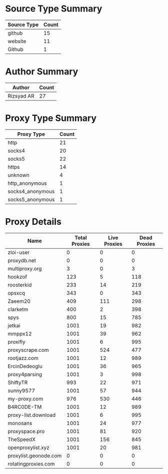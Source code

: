 # Source Type Summary

| Source Type | Count |
|-------------|-------|
| github | 15 |
| website | 11 |
| Github | 1 |


# Author Summary

| Author | Count |
|--------|-------|
| Rizsyad AR | 27 |


# Proxy Type Summary

| Proxy Type | Count |
|------------|-------|
| http | 21 |
| socks4 | 20 |
| socks5 | 22 |
| https | 14 |
| unknown | 4 |
| http_anonymous | 1 |
| socks4_anonymous | 1 |
| socks5_anonymous | 1 |


# Proxy Details

| Name | Total Proxies | Live Proxies | Dead Proxies |
|------|---------------|--------------|---------------|
| zloi-user | 0 | 0 | 0 |
| proxydb.net | 0 | 0 | 0 |
| multiproxy.org | 3 | 0 | 3 |
| hookzof | 123 | 5 | 118 |
| roosterkid | 233 | 14 | 219 |
| opsxcq | 343 | 0 | 343 |
| Zaeem20 | 409 | 111 | 298 |
| clarketm | 400 | 2 | 398 |
| spys | 800 | 15 | 785 |
| jetkai | 1001 | 19 | 982 |
| mmppx12 | 1001 | 39 | 962 |
| proxifly | 1001 | 6 | 995 |
| proxyscrape.com | 1001 | 524 | 477 |
| rootjazz.com | 1001 | 12 | 989 |
| ErcinDedeoglu | 1001 | 36 | 965 |
| proxy4parsing | 1001 | 3 | 998 |
| ShiftyTR | 993 | 22 | 971 |
| sunny9577 | 1001 | 57 | 944 |
| my-proxy.com | 976 | 530 | 446 |
| B4RC0DE-TM | 1001 | 12 | 989 |
| proxy-list.download | 1001 | 6 | 995 |
| monosans | 1001 | 24 | 977 |
| proxyspace.pro | 1001 | 81 | 920 |
| TheSpeedX | 1001 | 156 | 845 |
| openproxylist.xyz | 1001 | 20 | 981 |
| proxylist.geonode.com | 0 | 0 | 0 |
| rotatingproxies.com | 0 | 0 | 0 |
